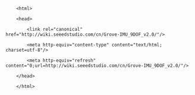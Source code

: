 <!DOCTYPE html>
        <html>
        <head>
            <link rel="canonical" href="http://wiki.seeedstudio.com/cn/Grove-IMU_9DOF_v2.0/"/>
            <meta http-equiv="content-type" content="text/html; charset=utf-8"/>
            <meta http-equiv="refresh" content="0;url=http://wiki.seeedstudio.com/cn/Grove-IMU_9DOF_v2.0/"/>
        </head>
        </html>